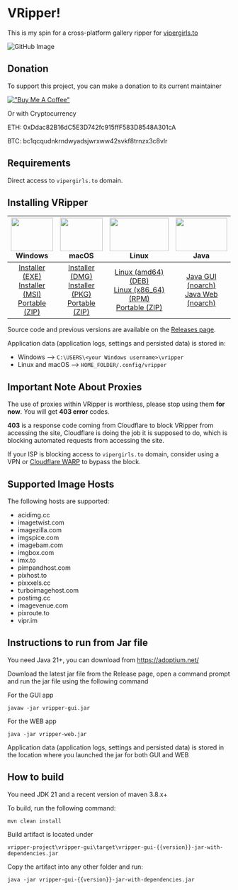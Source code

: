 # VRipper!

This is my spin for a cross-platform gallery ripper for [vipergirls.to](https://vipergirls.to)

![GitHub Image](/image.png)

## Donation
To support this project, you can make a donation to its current maintainer

[!["Buy Me A Coffee"](https://www.buymeacoffee.com/assets/img/custom_images/orange_img.png)](https://buymeacoffee.com/devclaw)

Or with Cryptocurrency

ETH: 0xDdac82B16dC5E3D742fc915ffF583D8548A301cA

BTC: bc1qcqudnkrndwyadsjwrxww42svkf8trnzx3c8vlr

## Requirements
Direct access to `vipergirls.to` domain.

## Installing VRipper

<img src="https://github.com/stashapp/stash/raw/develop/docs/readme_assets/windows_logo.svg" width="100%" height="75"> Windows | <img src="https://github.com/stashapp/stash/raw/develop/docs/readme_assets/mac_logo.svg" width="100%" height="75"> macOS | <img src="https://github.com/stashapp/stash/raw/develop/docs/readme_assets/linux_logo.svg" width="100%" height="75"> Linux  | <img src="https://images.vexels.com/media/users/3/166401/isolated/preview/b82aa7ac3f736dd78570dd3fa3fa9e24-java-programming-language-icon-by-vexels.png" width="100%" height="75"> Java
:---:|:---:|:---:|:---:
[Installer (EXE)](https://github.com/death-claw/vripper-project/releases/download/6.4.0/vripper-windows-installer-6.4.0.exe) <br /> [Installer (MSI)](https://github.com/death-claw/vripper-project/releases/download/6.4.0/vripper-windows-installer-6.4.0.msi) <br /> [Portable (ZIP)](https://github.com/death-claw/vripper-project/releases/download/6.4.0/vripper-windows-portable-6.4.0.zip) | [Installer (DMG)](https://github.com/death-claw/vripper-project/releases/download/6.4.0/vripper-macos-6.4.0.dmg) <br /> [Installer (PKG)](https://github.com/death-claw/vripper-project/releases/download/6.4.0/vripper-macos-6.4.0.pkg) <br /> [Portable (ZIP)](https://github.com/death-claw/vripper-project/releases/download/6.4.0/vripper-macos-portable-6.4.0.zip)  | [Linux (amd64) (DEB)](https://github.com/death-claw/vripper-project/releases/download/6.4.0/vripper-linux-6.4.0_amd64.deb) <br /> [Linux (x86_64) (RPM)](https://github.com/death-claw/vripper-project/releases/download/6.4.0/vripper-linux-6.4.0.x86_64.rpm) <br /> [Portable (ZIP)](https://github.com/death-claw/vripper-project/releases/download/6.4.0/vripper-linux-portable-6.4.0.zip) | [Java GUI (noarch)](https://github.com/death-claw/vripper-project/releases/download/6.4.0/vripper-noarch-gui-6.4.0.jar) <br /> [Java Web (noarch)](https://github.com/death-claw/vripper-project/releases/download/6.4.0/vripper-noarch-web-6.4.0.jar)

Source code and previous versions are available on the [Releases page](https://github.com/death-claw/vripper-project/releases).  

Application data (application logs, settings and persisted data) is stored in:  
* Windows --> `C:\USERS\<your Windows username>\vripper` 
* Linux and macOS --> `HOME_FOLDER/.config/vripper`


## Important Note About Proxies
The use of proxies within VRipper is worthless, please stop using them **for now**. You will get **403 error** codes.  

**403** is a response code coming from Cloudflare to block VRipper from accessing the site, Cloudflare is doing the job it is supposed to do, which is blocking automated requests from accessing the site. 

If your ISP is blocking access to `vipergirls.to` domain, consider using a VPN or [Cloudflare WARP](https://one.one.one.one/) to bypass the block.

## Supported Image Hosts
The following hosts are supported:
* acidimg.cc  
* imagetwist.com  
* imagezilla.com  
* imgspice.com  
* imagebam.com  
* imgbox.com  
* imx.to  
* pimpandhost.com  
* pixhost.to  
* pixxxels.cc  
* turboimagehost.com  
* postimg.cc  
* imagevenue.com  
* pixroute.to  
* vipr.im  

## Instructions to run from Jar file
You need Java 21+, you can download from https://adoptium.net/

Download the latest jar file from the Release page, open a command prompt and run the jar file using the following command

For the GUI app

    javaw -jar vripper-gui.jar

For the WEB app

    java -jar vripper-web.jar

Application data (application logs, settings and persisted data) is stored in the location where you launched the jar for both GUI and WEB


## How to build

You need JDK 21 and a recent version of maven 3.8.x+

To build, run the following command:

    mvn clean install

Build artifact is located under

    vripper-project\vripper-gui\target\vripper-gui-{{version}}-jar-with-dependencies.jar

Copy the artifact into any other folder and run:

    java -jar vripper-gui-{{version}}-jar-with-dependencies.jar
